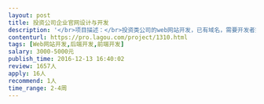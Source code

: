 ```yaml
---                
layout: post       
title: 投资公司企业官网设计与开发           
description: '</br>项目描述：</br>投资类公司的web网站开发，已有域名，需要开发者完成企业网站设计、开发</br></br>项目需求：</br>主要功能是公司简介、新闻资讯、联系方式</br>后台需要留有平时更新、发布新闻资讯和消息的接口</br></br>参考网站风格示例：https://www.blackstone.com/</br></br>人员要求：</br>1、有相关行业企业官网建设经验</br>'     
contenturl: https://pro.lagou.com/project/1310.html      
tags: [Web网站开发,后端开发,前端开发]            
salary: 3000-5000元          
publish_time: 2016-12-13 16:40:02         
review: 1657人                   
apply: 16人                   
recommend: 1人                   
time_range: 2-4周              
---                 
```

